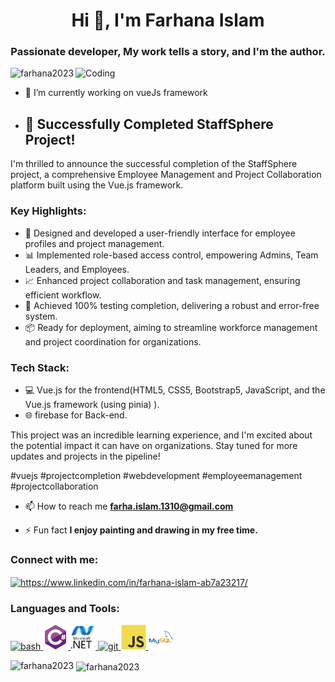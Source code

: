 <h1 align="center">Hi 👋, I'm Farhana Islam</h1>
<h3 align="center">Passionate developer, My work tells a story, and I'm the author.</h3>
<img align="right" alt="Coding" width="400" src="https://mir-s3-cdn-cf.behance.net/project_modules/disp/601014116770475.6068beff4640a.gif">

<p align="left"> <img src="https://komarev.com/ghpvc/?username=farhana2023&label=Profile%20views&color=0e75b6&style=flat" alt="farhana2023" /> </p>

- 🔭 I’m currently working on vueJs framework
- ## 🚀 Successfully Completed StaffSphere Project!

I'm thrilled to announce the successful completion of the StaffSphere project, a comprehensive Employee Management and Project Collaboration platform built using the Vue.js framework.

### Key Highlights:

- 🎉 Designed and developed a user-friendly interface for employee profiles and project management.
- 📊 Implemented role-based access control, empowering Admins, Team Leaders, and Employees.
- 📈 Enhanced project collaboration and task management, ensuring efficient workflow.
- 📣 Achieved 100% testing completion, delivering a robust and error-free system.
- 📦 Ready for deployment, aiming to streamline workforce management and project coordination for organizations.

### Tech Stack:

- 💻 Vue.js for the frontend(HTML5, CSS5, Bootstrap5, JavaScript, and the Vue.js framework (using pinia)
).
- 🌐 firebase for Back-end.


This project was an incredible learning experience, and I'm excited about the potential impact it can have on organizations. Stay tuned for more updates and projects in the pipeline!

#vuejs #projectcompletion #webdevelopment #employeemanagement #projectcollaboration


- 📫 How to reach me **farha.islam.1310@gmail.com**

- ⚡ Fun fact **I enjoy painting and drawing in my free time.**

<h3 align="left">Connect with me:</h3>
<p align="left">
<a href="https://linkedin.com/in/https://www.linkedin.com/in/farhana-islam-ab7a23217/" target="blank"><img align="center" src="https://raw.githubusercontent.com/rahuldkjain/github-profile-readme-generator/master/src/images/icons/Social/linked-in-alt.svg" alt="https://www.linkedin.com/in/farhana-islam-ab7a23217/" height="30" width="40" /></a>
</p>

<h3 align="left">Languages and Tools:</h3>
<p align="left"> <a href="https://www.gnu.org/software/bash/" target="_blank" rel="noreferrer"> <img src="https://www.vectorlogo.zone/logos/gnu_bash/gnu_bash-icon.svg" alt="bash" width="40" height="40"/> </a> <a href="https://www.w3schools.com/cs/" target="_blank" rel="noreferrer"> <img src="https://raw.githubusercontent.com/devicons/devicon/master/icons/csharp/csharp-original.svg" alt="csharp" width="40" height="40"/> </a> <a href="https://dotnet.microsoft.com/" target="_blank" rel="noreferrer"> <img src="https://raw.githubusercontent.com/devicons/devicon/master/icons/dot-net/dot-net-original-wordmark.svg" alt="dotnet" width="40" height="40"/> </a> <a href="https://git-scm.com/" target="_blank" rel="noreferrer"> <img src="https://www.vectorlogo.zone/logos/git-scm/git-scm-icon.svg" alt="git" width="40" height="40"/> </a> <a href="https://developer.mozilla.org/en-US/docs/Web/JavaScript" target="_blank" rel="noreferrer"> <img src="https://raw.githubusercontent.com/devicons/devicon/master/icons/javascript/javascript-original.svg" alt="javascript" width="40" height="40"/> </a> <a href="https://www.mysql.com/" target="_blank" rel="noreferrer"> <img src="https://raw.githubusercontent.com/devicons/devicon/master/icons/mysql/mysql-original-wordmark.svg" alt="mysql" width="40" height="40"/> </a> </p>

<p><img align="left" src="https://github-readme-stats.vercel.app/api/top-langs?username=farhana2023&show_icons=true&locale=en&layout=compact" alt="farhana2023" /></p>

<p>&nbsp;<img align="center" src="https://github-readme-stats.vercel.app/api?username=farhana2023&show_icons=true&locale=en" alt="farhana2023" /></p>
